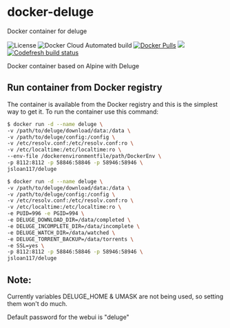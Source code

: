 # docker-deluge

Docker container for deluge

![License](https://img.shields.io/badge/License-GPLv3-blue.svg)
![Docker Cloud Automated build](https://img.shields.io/docker/cloud/automated/jsloan117/deluge.svg)
[![Docker Pulls](https://img.shields.io/docker/pulls/jsloan117/deluge.svg)](https://img.shields.io/docker/pulls/jsloan117/deluge.svg)
[![](https://images.microbadger.com/badges/image/jsloan117/deluge.svg)](https://microbadger.com/images/jsloan117/deluge "Get your own image badge on microbadger.com")
[![Codefresh build status]( https://g.codefresh.io/api/badges/pipeline/jsloan117_marketplace/jsloan117%2Fdocker-deluge%2Fdocker-deluge?type=cf-1)]( https://g.codefresh.io/public/accounts/jsloan117_marketplace/pipelines/jsloan117/docker-deluge/docker-deluge)

Docker container based on Alpine with Deluge

## Run container from Docker registry

The container is available from the Docker registry and this is the simplest way to get it.
To run the container use this command:

```bash
$ docker run -d --name deluge \
-v /path/to/deluge/download/data:/data \
-v /path/to/deluge/config:/config \
-v /etc/resolv.conf:/etc/resolv.conf:ro \
-v /etc/localtime:/etc/localtime:ro \
--env-file /dockerenvironmentfile/path/DockerEnv \
-p 8112:8112 -p 58846:58846 -p 58946:58946 \
jsloan117/deluge
```

```bash
$ docker run -d --name deluge \
-v /path/to/deluge/download/data:/data \
-v /path/to/deluge/config:/config \
-v /etc/resolv.conf:/etc/resolv.conf:ro \
-v /etc/localtime:/etc/localtime:ro \
-e PUID=996 -e PGID=994 \
-e DELUGE_DOWNLOAD_DIR=/data/completed \
-e DELUGE_INCOMPLETE_DIR=/data/incomplete \
-e DELUGE_WATCH_DIR=/data/watched \
-e DELUGE_TORRENT_BACKUP=/data/torrents \
-e SSL=yes \
-p 8112:8112 -p 58846:58846 -p 58946:58946 \
jsloan117/deluge
```

## Note:

Currently variables DELUGE_HOME & UMASK are not being used, so setting them won't do much.

Default password for the webui is "deluge"
